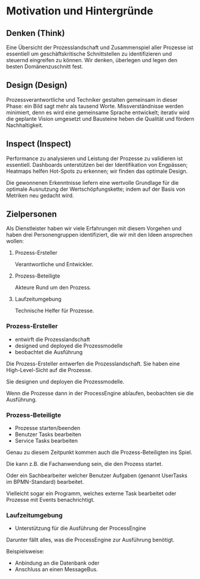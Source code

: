 # Motivation und Hintergründe

## Denken (Think)

Eine Übersicht der Prozesslandschaft und Zusammenspiel aller Prozesse ist
essentiell um geschäftskritische Schnittstellen zu identifizieren und steuernd
eingreifen zu können. Wir denken, überlegen und legen den besten
Domänenzuschnitt fest.

## Design (Design)

Prozessverantwortliche und Techniker gestalten gemeinsam in dieser Phase: ein
Bild sagt mehr als tausend Worte. Missverständnisse werden minimiert, denn es
wird eine gemeinsame Sprache entwickelt; iterativ wird die geplante Vision
umgesetzt und Bausteine heben die Qualität und fördern Nachhaltigkeit.

## Inspect (Inspect)

Performance zu analysieren und Leistung der Prozesse zu validieren ist
essentiell. Dashboards unterstützen bei der Identifikation von Engpässen; Heatmaps helfen Hot-Spots zu erkennen; wir finden das optimale Design.

Die gewonnenen Erkenntnisse liefern eine wertvolle Grundlage für die optimale
Ausnutzung der Wertschöpfungskette; indem auf der Basis von Metriken neu gedacht wird.

## Zielpersonen

Als Dienstleister haben wir viele Erfahrungen mit diesem Vorgehen und haben
drei Personengruppen identifiziert, die wir mit den Ideen ansprechen wollen:

1. Prozess-Ersteller

   Verantwortliche und Entwickler.

1. Prozess-Beteiligte

   Akteure Rund um den Prozess.

1. Laufzeitumgebung

   Technische Helfer für Prozesse.

### Prozess-Ersteller

* entwirft die Prozesslandschaft
* designed und deployed die Prozessmodelle
* beobachtet die Ausführung

Die Prozess-Ersteller entwerfen die Prozesslandschaft.
Sie haben eine High-Level-Sicht auf die Prozesse.

Sie designen und deployen die Prozessmodelle.

Wenn die Prozesse dann in der ProcessEngine ablaufen, beobachten sie die
Ausführung.

### Prozess-Beteiligte

* Prozesse starten/beenden
* Benutzer Tasks bearbeiten
* Service Tasks bearbeiten

Genau zu diesem Zeitpunkt kommen auch die Prozess-Beteiligten ins Spiel.

Die kann z.B. die Fachanwendung sein, die den Prozess startet.

Oder ein Sachbearbeiter welcher Benutzer Aufgaben (genannt UserTasks im
BPMN-Standard) bearbeitet.

Vielleicht sogar ein Programm, welches externe Task bearbeitet oder Prozesse
mit Events benachrichtigt.

### Laufzeitumgebung

* Unterstützung für die Ausführung der ProcessEngine

Darunter fällt alles, was die ProcessEngine zur Ausführung benötigt.

Beispielsweise:

* Anbindung an die Datenbank oder
* Anschluss an einen MessageBus.
